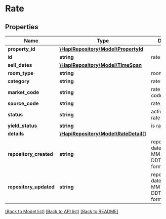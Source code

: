# Rate

## Properties
Name | Type | Description | Notes
------------ | ------------- | ------------- | -------------
**property_id** | [**\HapiRepository\Model\PropertyId**](PropertyId.md) |  | [optional] 
**id** | **string** | rate code | [optional] 
**sell_dates** | [**\HapiRepository\Model\TimeSpan**](TimeSpan.md) |  | [optional] 
**room_type** | **string** | room type | [optional] 
**category** | **string** | rate category | [optional] 
**market_code** | **string** | rate marketing code | [optional] 
**source_code** | **string** | rate source code | [optional] 
**status** | **string** | active status of rate | [optional] 
**yield_status** | **string** | is rate yieldable | [optional] 
**details** | [**\HapiRepository\Model\RateDetail[]**](RateDetail.md) |  | [optional] 
**repository_created** | **string** | repository create date in YYYY-MM-DDThh:mm:ss.sss format | [optional] 
**repository_updated** | **string** | repository update date in YYYY-MM-DDThh:mm:ss.sss format | [optional] 

[[Back to Model list]](../README.md#documentation-for-models) [[Back to API list]](../README.md#documentation-for-api-endpoints) [[Back to README]](../README.md)

